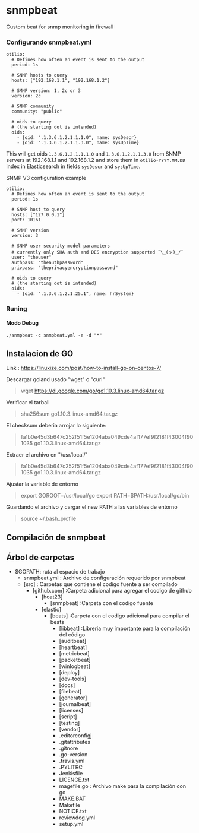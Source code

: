# snmpbeat
Custom beat for snmp monitoring in firewall

### Configurando snmpbeat.yml
```
otilio:
  # Defines how often an event is sent to the output
  period: 1s

  # SNMP hosts to query
  hosts: ["192.168.1.1", "192.168.1.2"]

  # SMNP version: 1, 2c or 3
  version: 2c

  # SNMP community
  community: "public"

  # oids to query
  # (the starting dot is intended)
  oids:
    - {oid: ".1.3.6.1.2.1.1.1.0", name: sysDescr}
    - {oid: ".1.3.6.1.2.1.1.3.0", name: sysUpTime}
```
This will get oids `1.3.6.1.2.1.1.1.0` and `1.3.6.1.2.1.1.3.0` from SNMP servers at 192.168.1.1 and 192.168.1.2 and store them in `otilio-YYYY.MM.DD` index in Elasticsearch in fields `sysDescr` and `sysUpTime`.

SNMP V3 configuration example

```
otilio:
  # Defines how often an event is sent to the output
  period: 1s

  # SNMP host to query
  hosts: ["127.0.0.1"]
  port: 10161

  # SMNP version
  version: 3

  # SNMP user security model parameters
  # currently only SHA auth and DES encryption supported ¯\_(ツ)_/¯
  user: "theuser"
  authpass: "theauthpassword"
  privpass: "theprivacyencryptionpassword"

  # oids to query
  # (the starting dot is intended)
  oids:
    - {oid: ".1.3.6.1.2.1.25.1", name: hrSystem}
```

### Runing

#### Modo Debug

```
./snmpbeat -c snmpbeat.yml -e -d "*"
```

## Instalacion de GO
Link : https://linuxize.com/post/how-to-install-go-on-centos-7/

Descargar goland usado "wget" o "curl"

> wget https://dl.google.com/go/go1.10.3.linux-amd64.tar.gz

Verificar el tarball

> sha256sum go1.10.3.linux-amd64.tar.gz

El checksum deberia arrojar lo siguiente:

> fa1b0e45d3b647c252f51f5e1204aba049cde4af177ef9f2181f43004f901035  go1.10.3.linux-amd64.tar.gz

Extraer el archivo en "/usr/local/"

> fa1b0e45d3b647c252f51f5e1204aba049cde4af177ef9f2181f43004f901035  go1.10.3.linux-amd64.tar.gz

Ajustar la variable de entorno

> export GOROOT=/usr/local/go
> export PATH=$PATH:/usr/local/go/bin

Guardando el archivo y cargar el new PATH  a las variables de entorno

> source ~/.bash_profile

## Compilación de snmpbeat

## Árbol de carpetas
- $GOPATH: ruta al espacio de trabajo
   - snmpbeat.yml : Archivo de configuración requerido por snmpbeat
   - [src] : Carpetas que contiene el codigo fuente a ser compilado
       - [github.com]  :Carpeta adicional para agregar el codigo de github
          - [hoat23]
             - [snmpbeat] :Carpeta con el codigo fuente
          - [elastic]
             - [beats] :Carpeta con el codigo adicional para compilar el beats
                - [libbeat]      :Libreria muy importante para la compilación del código
                - [auditbeat]
                - [heartbeat]
                - [metricbeat]
                - [packetbeat]
                - [winlogbeat]
                - [deploy]
                - [dev-tools]
                - [docs]
                - [filebeat]
                - [generator]
                - [journalbeat]
                - [licenses]
                - [script]
                - [testing]
                - [vendor]
                - .editorconfigj
                - .gitattributes
                - .gitnore
                - .go-version
                - .travis.yml
                - .PYLITRC
                - Jenkisfile
                - LICENCE.txt
                - magefile.go    : Archivo make para la compilación con go
                - MAKE.BAT
                - Makefile
                - NOTICE.txt
                - reviewdog.yml
                - setup.yml
          


   
 
